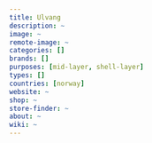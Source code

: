```yaml
---
title: Ulvang
description: ~
image: ~
remote-image: ~
categories: []
brands: []
purposes: [mid-layer, shell-layer]
types: []
countries: [norway]
website: ~
shop: ~
store-finder: ~
about: ~
wiki: ~
---
```

